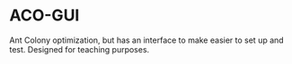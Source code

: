 # ACO-GUI
Ant Colony optimization, but has an interface to make easier to set up and test. Designed for teaching purposes.
